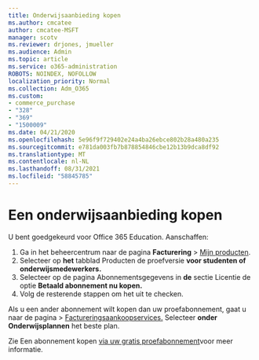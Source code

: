 ```yaml
---
title: Onderwijsaanbieding kopen
ms.author: cmcatee
author: cmcatee-MSFT
manager: scotv
ms.reviewer: drjones, jmueller
ms.audience: Admin
ms.topic: article
ms.service: o365-administration
ROBOTS: NOINDEX, NOFOLLOW
localization_priority: Normal
ms.collection: Adm_O365
ms.custom:
- commerce_purchase
- "328"
- "369"
- "1500009"
ms.date: 04/21/2020
ms.openlocfilehash: 5e96f9f729402e24a4ba26ebce802b28a480a235
ms.sourcegitcommit: e781da003fb7b878854846cbe12b13b9dca8df92
ms.translationtype: MT
ms.contentlocale: nl-NL
ms.lasthandoff: 08/31/2021
ms.locfileid: "58845785"
---
```

# <a name="how-to-purchase-an-education-offer"></a>Een onderwijsaanbieding kopen

U bent goedgekeurd voor Office 365 Education. Aanschaffen:
  
1. Ga in het beheercentrum naar de pagina **Facturering** \> [Mijn producten](https://go.microsoft.com/fwlink/p/?linkid=842054).
2. Selecteer op **het** tabblad Producten de proefversie **voor studenten of onderwijsmedewerkers.**
3. Selecteer op de pagina Abonnementsgegevens in **de** sectie Licentie de optie **Betaald abonnement nu kopen.**
4. Volg de resterende stappen om het uit te checken.

Als u een ander abonnement wilt kopen dan  uw proefabonnement, gaat u naar de pagina \> [Factureringsaankoopservices.](https://go.microsoft.com/fwlink/p/?linkid=868433) Selecteer **onder Onderwijsplannen** het beste plan.

Zie Een abonnement kopen [via uw gratis proefabonnement](https://docs.microsoft.com/microsoft-365/commerce/try-or-buy-microsoft-365#buy-a-subscription-from-your-free-trial)voor meer informatie.